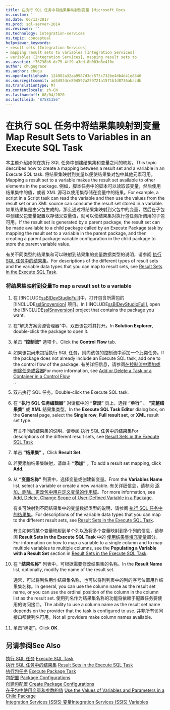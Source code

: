 ```yaml
---
title: 在执行 SQL 任务中将结果集映射到变量 |Microsoft Docs
ms.custom: ''
ms.date: 06/13/2017
ms.prod: sql-server-2014
ms.reviewer: ''
ms.technology: integration-services
ms.topic: conceptual
helpviewer_keywords:
- result sets [Integration Services]
- mapping result sets to variables [Integration Services]
- variables [Integration Services], mapping result sets to
ms.assetid: f76738b6-dc75-4ff9-a3dd-8b083d8e410e
author: chugugrace
ms.author: chugu
ms.openlocfilehash: 124982a32aa9987d3dc573c732be4db4d41e8346
ms.sourcegitcommit: ad4d92dce894592a259721a1571b1d8736abacdb
ms.translationtype: MT
ms.contentlocale: zh-CN
ms.lasthandoff: 08/04/2020
ms.locfileid: "87581356"
---
```

# <a name="map-result-sets-to-variables-in-an-execute-sql-task"></a><span data-ttu-id="37223-102">在执行 SQL 任务中将结果集映射到变量</span><span class="sxs-lookup"><span data-stu-id="37223-102">Map Result Sets to Variables in an Execute SQL Task</span></span>
  <span data-ttu-id="37223-103">本主题介绍如何在执行 SQL 任务中创建结果集和变量之间的映射。</span><span class="sxs-lookup"><span data-stu-id="37223-103">This topic describes how to create a mapping between a result set and a variable in an Execute SQL task.</span></span> <span data-ttu-id="37223-104">将结果集映射到变量以便使结果集对包中其他元素可用。</span><span class="sxs-lookup"><span data-stu-id="37223-104">Mapping a result set to a variable makes the result set available to other elements in the package.</span></span> <span data-ttu-id="37223-105">例如，脚本任务中的脚本可以读取该变量，然后使用结果集中的值，或者 XML 源可以使用集存储在变量中的结果。</span><span class="sxs-lookup"><span data-stu-id="37223-105">For example, a script in a Script task can read the variable and then use the values from the result set or an XML source can consume the result set stored in a variable.</span></span> <span data-ttu-id="37223-106">如果结果集是由父包生成的，那么通过将结果集映射到父包中的变量，然后在子包中创建父包变量配置以存储父变量值，就可以使结果集对执行包任务所调用的子包可用。</span><span class="sxs-lookup"><span data-stu-id="37223-106">If the result set is generated by a parent package, the result set can be made available to a child package called by an Execute Package task by mapping the result set to a variable in the parent package, and then creating a parent package variable configuration in the child package to store the parent variable value.</span></span>  
  
 <span data-ttu-id="37223-107">有关不同类型的结果集和可以映射到结果集的变量数据类型的说明，请参阅 [执行 SQL 任务中的结果集](control-flow/execute-sql-task.md)。</span><span class="sxs-lookup"><span data-stu-id="37223-107">For descriptions of the different types of result sets and the variable data types that you can map to result sets, see [Result Sets in the Execute SQL Task](control-flow/execute-sql-task.md).</span></span>  
  
### <a name="to-map-a-result-set-to-a-variable"></a><span data-ttu-id="37223-108">将结果集映射到变量</span><span class="sxs-lookup"><span data-stu-id="37223-108">To map a result set to a variable</span></span>  
  
1.  <span data-ttu-id="37223-109">在 [!INCLUDE[ssBIDevStudioFull](../includes/ssbidevstudiofull-md.md)]中，打开包含所需包的 [!INCLUDE[ssISnoversion](../includes/ssisnoversion-md.md)] 项目。</span><span class="sxs-lookup"><span data-stu-id="37223-109">In [!INCLUDE[ssBIDevStudioFull](../includes/ssbidevstudiofull-md.md)], open the [!INCLUDE[ssISnoversion](../includes/ssisnoversion-md.md)] project that contains the package you want.</span></span>  
  
2.  <span data-ttu-id="37223-110">在“解决方案资源管理器”中，双击该包将其打开。</span><span class="sxs-lookup"><span data-stu-id="37223-110">In **Solution Explorer**, double-click the package to open it.</span></span>  
  
3.  <span data-ttu-id="37223-111">单击 **“控制流”** 选项卡。</span><span class="sxs-lookup"><span data-stu-id="37223-111">Click the **Control Flow** tab.</span></span>  
  
4.  <span data-ttu-id="37223-112">如果该包尚未包括执行 SQL 任务，则向该包的控制流中添加一个此类任务。</span><span class="sxs-lookup"><span data-stu-id="37223-112">If the package does not already include an Execute SQL task, add one to the control flow of the package.</span></span> <span data-ttu-id="37223-113">有关详细信息，请参阅[在控制流中添加或删除任务或容器](control-flow/add-or-delete-a-task-or-a-container-in-a-control-flow.md)</span><span class="sxs-lookup"><span data-stu-id="37223-113">For more information, see [Add or Delete a Task or a Container in a Control Flow](control-flow/add-or-delete-a-task-or-a-container-in-a-control-flow.md)</span></span>  
  <span data-ttu-id="37223-114">.</span><span class="sxs-lookup"><span data-stu-id="37223-114">.</span></span>  
  
5.  <span data-ttu-id="37223-115">双击执行 SQL 任务。</span><span class="sxs-lookup"><span data-stu-id="37223-115">Double-click the Execute SQL task.</span></span>  
  
6.  <span data-ttu-id="37223-116">在 **“执行 SQL 任务编辑器”** 对话框中的 **“常规”** 页上，选择 **“单行”** 、 **“完整结果集”** 或 **XML** 结果集类型。</span><span class="sxs-lookup"><span data-stu-id="37223-116">In the **Execute SQL Task Editor** dialog box, on the **General** page, select the **Single row**, **Full result set**, or **XML** result set type.</span></span>  
  
     <span data-ttu-id="37223-117">有关不同的结果集的说明，请参阅 [执行 SQL 任务中的结果集](result-sets-in-the-execute-sql-task.md)</span><span class="sxs-lookup"><span data-stu-id="37223-117">For descriptions of the different result sets, see [Result Sets in the Execute SQL Task](result-sets-in-the-execute-sql-task.md)</span></span>  
  
7.  <span data-ttu-id="37223-118">单击 **“结果集”** 。</span><span class="sxs-lookup"><span data-stu-id="37223-118">Click **Result Set**.</span></span>  
  
8.  <span data-ttu-id="37223-119">若要添加结果集映射，请单击 **“添加”** 。</span><span class="sxs-lookup"><span data-stu-id="37223-119">To add a result set mapping, click **Add**.</span></span>  
  
9. <span data-ttu-id="37223-120">从 **“变量名称”** 列表中，选择变量或创建新变量。</span><span class="sxs-lookup"><span data-stu-id="37223-120">From the **Variables Name** list, select a variable or create a new variable.</span></span> <span data-ttu-id="37223-121">有关详细信息，请参阅 [添加、删除、更改包中用户定义变量的作用域](../../2014/integration-services/add-delete-change-scope-of-user-defined-variable-in-a-package.md)。</span><span class="sxs-lookup"><span data-stu-id="37223-121">For more information, see [Add, Delete, Change Scope of User-Defined Variable in a Package](../../2014/integration-services/add-delete-change-scope-of-user-defined-variable-in-a-package.md).</span></span>  
  
     <span data-ttu-id="37223-122">有关可映射到不同结果集中的变量数据类型的说明，请参阅 [执行 SQL 任务中的结果集](result-sets-in-the-execute-sql-task.md)。</span><span class="sxs-lookup"><span data-stu-id="37223-122">For descriptions of the variable data types that you can map to the different result sets, see [Result Sets in the Execute SQL Task](result-sets-in-the-execute-sql-task.md).</span></span>  
  
     <span data-ttu-id="37223-123">有关如何将某个变量映射到单个列以及将多个变量映射到多个列的信息，请参阅 **Result Sets in the Execute SQL Task** 中的 [使用结果集填充变量](control-flow/execute-sql-task.md)部分。</span><span class="sxs-lookup"><span data-stu-id="37223-123">For information on how to map a variable to a single column and to map multiple variables to multiple columns, see the **Populating a Variable with a Result Set** section in [Result Sets in the Execute SQL Task](control-flow/execute-sql-task.md).</span></span>  
  
10. <span data-ttu-id="37223-124">在 **“结果名称”** 列表中，可根据需要修改结果集的名称。</span><span class="sxs-lookup"><span data-stu-id="37223-124">In the **Result Name** list, optionally, modify the name of the result set.</span></span>  
  
     <span data-ttu-id="37223-125">通常，可以将列名用作结果集名称，也可以将列列表中的列的序号位置用作结果集名称。</span><span class="sxs-lookup"><span data-stu-id="37223-125">In general, you can use the column name as the result set name, or you can use the ordinal position of the column in the column list as the result set.</span></span> <span data-ttu-id="37223-126">使用列名作为结果集名称的功能将依赖于配置任务要使用的访问接口。</span><span class="sxs-lookup"><span data-stu-id="37223-126">The ability to use a column name as the result set name depends on the provider that the task is configured to use.</span></span> <span data-ttu-id="37223-127">并非所有访问接口都使列名可用。</span><span class="sxs-lookup"><span data-stu-id="37223-127">Not all providers make column names available.</span></span>  
  
11. <span data-ttu-id="37223-128">单击“确定”。</span><span class="sxs-lookup"><span data-stu-id="37223-128">Click **OK**.</span></span>  
  
## <a name="see-also"></a><span data-ttu-id="37223-129">另请参阅</span><span class="sxs-lookup"><span data-stu-id="37223-129">See Also</span></span>  
 <span data-ttu-id="37223-130">[执行 SQL 任务](control-flow/execute-sql-task.md) </span><span class="sxs-lookup"><span data-stu-id="37223-130">[Execute SQL Task](control-flow/execute-sql-task.md) </span></span>  
 <span data-ttu-id="37223-131">[执行 SQL 任务中的结果集](result-sets-in-the-execute-sql-task.md) </span><span class="sxs-lookup"><span data-stu-id="37223-131">[Result Sets in the Execute SQL Task](result-sets-in-the-execute-sql-task.md) </span></span>  
 <span data-ttu-id="37223-132">[执行包任务](control-flow/execute-package-task.md) </span><span class="sxs-lookup"><span data-stu-id="37223-132">[Execute Package Task](control-flow/execute-package-task.md) </span></span>  
 <span data-ttu-id="37223-133">[包配置](../../2014/integration-services/package-configurations.md) </span><span class="sxs-lookup"><span data-stu-id="37223-133">[Package Configurations](../../2014/integration-services/package-configurations.md) </span></span>  
 <span data-ttu-id="37223-134">[创建包配置](../../2014/integration-services/create-package-configurations.md) </span><span class="sxs-lookup"><span data-stu-id="37223-134">[Create Package Configurations](../../2014/integration-services/create-package-configurations.md) </span></span>  
 <span data-ttu-id="37223-135">[在子包中使用变量和参数的值](../../2014/integration-services/use-the-values-of-variables-and-parameters-in-a-child-package.md) </span><span class="sxs-lookup"><span data-stu-id="37223-135">[Use the Values of Variables and Parameters in a Child Package](../../2014/integration-services/use-the-values-of-variables-and-parameters-in-a-child-package.md) </span></span>  
 [<span data-ttu-id="37223-136">Integration Services (SSIS) 变量</span><span class="sxs-lookup"><span data-stu-id="37223-136">Integration Services &#40;SSIS&#41; Variables</span></span>](integration-services-ssis-variables.md)  
  
  
